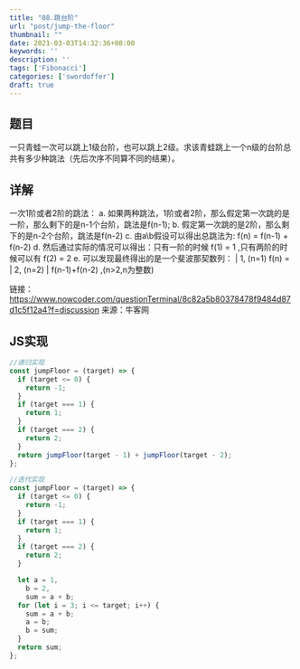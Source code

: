 ```yaml
---
title: "08.跳台阶"
url: "post/jump-the-floor"
thumbnail: ""
date: 2021-03-03T14:32:36+08:00
keywords: ''
description: ''
tags: ['Fibonacci']
categories: ['swordoffer']
draft: true
---
```


## 题目

一只青蛙一次可以跳上1级台阶，也可以跳上2级。求该青蛙跳上一个n级的台阶总共有多少种跳法（先后次序不同算不同的结果）。

## 详解

一次1阶或者2阶的跳法：
a. 如果两种跳法，1阶或者2阶，那么假定第一次跳的是一阶，那么剩下的是n-1个台阶，跳法是f(n-1);
b. 假定第一次跳的是2阶，那么剩下的是n-2个台阶，跳法是f(n-2)
c. 由a\b假设可以得出总跳法为: f(n) = f(n-1) + f(n-2) 
d. 然后通过实际的情况可以得出：只有一阶的时候 f(1) = 1 ,只有两阶的时候可以有 f(2) = 2
e. 可以发现最终得出的是一个斐波那契数列：
        | 1, (n=1)
f(n) =  | 2, (n=2)
        | f(n-1)+f(n-2) ,(n>2,n为整数)

链接：https://www.nowcoder.com/questionTerminal/8c82a5b80378478f9484d87d1c5f12a4?f=discussion
来源：牛客网

## JS实现

```javascript
//递归实现
const jumpFloor = (target) => {
  if (target <= 0) {
    return -1;
  }
  if (target === 1) {
    return 1;
  }
  if (target === 2) {
    return 2;
  }
  return jumpFloor(target - 1) + jumpFloor(target - 2);
};

//迭代实现
const jumpFloor = (target) => {
  if (target <= 0) {
    return -1;
  }
  if (target === 1) {
    return 1;
  }
  if (target === 2) {
    return 2;
  }

  let a = 1,
    b = 2,
    sum = a + b;
  for (let i = 3; i <= target; i++) {
    sum = a + b;
    a = b;
    b = sum;
  }
  return sum;
};
```
